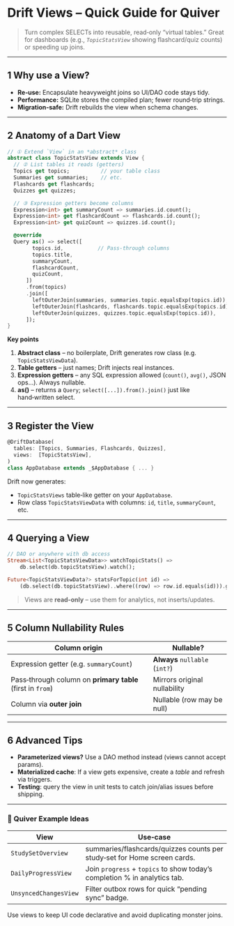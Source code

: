 # Drift **Views** – Quick Guide for **Quiver**

> Turn complex SELECTs into reusable, read‑only “virtual tables.” Great for dashboards (e.g., *`TopicStatsView`* showing flashcard/quiz counts) or speeding up joins.

---

## 1 Why use a View?

* **Re‑use:** Encapsulate heavyweight joins so UI/DAO code stays tidy.
* **Performance:** SQLite stores the compiled plan; fewer round‑trip strings.
* **Migration‑safe:** Drift rebuilds the view when schema changes.

---

## 2 Anatomy of a Dart View

```dart
// ① Extend `View` in an *abstract* class
abstract class TopicStatsView extends View {
  // ② List tables it reads (getters)
  Topics get topics;          // your table class
  Summaries get summaries;    // etc.
  Flashcards get flashcards;
  Quizzes get quizzes;

  // ③ Expression getters become columns
  Expression<int> get summaryCount => summaries.id.count();
  Expression<int> get flashcardCount => flashcards.id.count();
  Expression<int> get quizCount => quizzes.id.count();

  @override
  Query as() => select([
        topics.id,           // Pass‑through columns
        topics.title,
        summaryCount,
        flashcardCount,
        quizCount,
      ])
      .from(topics)
      .join([
        leftOuterJoin(summaries, summaries.topic.equalsExp(topics.id)),
        leftOuterJoin(flashcards, flashcards.topic.equalsExp(topics.id)),
        leftOuterJoin(quizzes, quizzes.topic.equalsExp(topics.id)),
      ]);
}
```

**Key points**

1. **Abstract class** – no boilerplate, Drift generates row class (e.g. `TopicStatsViewData`).
2. **Table getters** – just names; Drift injects real instances.
3. **Expression getters** – any SQL expression allowed (`count()`, `avg()`, JSON ops…). Always nullable.
4. **as()** – returns a `Query`; `select([...]).from().join()` just like hand‑written select.

---

## 3 Register the View

```dart
@DriftDatabase(
  tables: [Topics, Summaries, Flashcards, Quizzes],
  views:  [TopicStatsView],
)
class AppDatabase extends _$AppDatabase { ... }
```

Drift now generates:

* `TopicStatsViews` table‑like getter on your `AppDatabase`.
* Row class `TopicStatsViewData` with columns: `id`, `title`, `summaryCount`, etc.

---

## 4 Querying a View

```dart
// DAO or anywhere with db access
Stream<List<TopicStatsViewData>> watchTopicStats() =>
    db.select(db.topicStatsView).watch();

Future<TopicStatsViewData?> statsForTopic(int id) =>
    (db.select(db.topicStatsView)..where((row) => row.id.equals(id))).getSingleOrNull();
```

> Views are **read‑only** – use them for analytics, not inserts/updates.

---

## 5 Column Nullability Rules

| Column origin                                              | Nullable?                      |
| ---------------------------------------------------------- | ------------------------------ |
| Expression getter (e.g. `summaryCount`)                    | **Always** `nullable` (`int?`) |
| Pass‑through column on **primary table** (first in `from`) | Mirrors original nullability   |
| Column via **outer join**                                  | Nullable (row may be null)     |

---

## 6 Advanced Tips

* **Parameterized views?** Use a DAO method instead (views cannot accept params).
* **Materialized cache**: If a view gets expensive, create a *table* and refresh via triggers.
* **Testing**: query the view in unit tests to catch join/alias issues before shipping.

---

### 🚀 Quiver Example Ideas

| View                  | Use‑case                                                                  |
| --------------------- | ------------------------------------------------------------------------- |
| `StudySetOverview`    | summaries/flashcards/quizzes counts per study‑set for Home screen cards.  |
| `DailyProgressView`   | Join `progress` + `topics` to show today’s completion % in analytics tab. |
| `UnsyncedChangesView` | Filter outbox rows for quick “pending sync” badge.                        |

Use views to keep UI code declarative and avoid duplicating monster joins.

